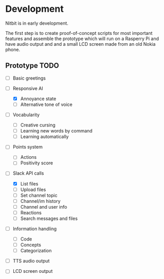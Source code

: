 # Development

Nitbit is in early development.

The first step is to create proof-of-concept scripts for most important features and assemble the prototype which will run on a Rasperry Pi and have audio output and and a small LCD screen made from an old Nokia phone.

## Prototype TODO

- [ ] Basic greetings
- [ ] Responsive AI
    + [x] Annoyance state
    + [ ] Alternative tone of voice
- [ ] Vocabularity
    + [ ] Creative cursing
    + [ ] Learning new words by command
    + [ ] Learning automatically
- [ ] Points system
    + [ ] Actions
    + [ ] Positivity score
- [ ] Slack API calls
    + [x] List files
    + [ ] Upload files
    + [ ] Set channel topic
    + [ ] Channel/im history
    + [ ] Channel and user info
    + [ ] Reactions
    + [ ] Search messages and files
- [ ] Information handling
    + [ ] Code
    + [ ] Concepts
    + [ ] Categorization
- [ ] TTS audio output
- [ ] LCD screen output

